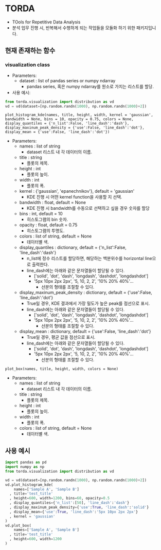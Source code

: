 # TORDA
- TOols for Repetitive Data Analysis
- 분석 업무 진행 시, 반복해서 수행하게 되는 작업들을 모듈화 하기 위한 패키지입니다.

## 현재 존재하는 함수
### visualization class
- Parameters:
    - dataset : list of pandas series or numpy ndarray
        - pandas series, 혹은 numpy ndarray를 원소로 가지는 리스트를 할당.
- 사용 예시:
```python
from torda.visualization import distribution as vd
vd = vd(dataset=[np.random.randn(1000), np.random.randn(1000)+2])
```

`plot_histogram_kde(names, title, height, width, kernel = 'gaussian', bandwidth = None, bins = 10, opacity = 0.75, colors = None, display_quantiles = {'n_list':False, 'line_dash':'dash'}, display_maxinum_peak_density = {'use':False, 'line_dash':'dot'}, display_mean = {'use':False, 'line_dash':'dot'})`
- Parameters:
    - names : list of string
        - dataset 리스트 내 각 데이터의 이름.
    - title : string
        - 플롯의 제목.
    - height : int
        - 플롯의 높이.
    - width : int
        - 플롯의 폭.
    - kernel : {'gaussian', 'epanechnikov'}, default = 'gaussian'
        - KDE 진행 시 어떤 kernel function을 사용할 지 선택.
    - bandwidth : float, default = None
        - KDE 진행 시 bandwidth를 수동으로 선택하고 싶을 경우 숫자를 할당
    - bins : int, default = 10
        - 히스토그램의 bin 숫자.
    - opacity : float, default = 0.75
        - 히스토그램의 투명도.
    - colors : list of string, default = None
        - 데이터별 색.
    - display_quantiles : dictionary, default = {'n_list':False, 'line_dash':'dash'}
        - n_list에 정수 리스트를 할당하면, 해당하는 백분위수를 horizontal line으로 출력한다.
        - line_dash에는 아래와 같은 문자열들이 할당될 수 있다.
            - ['solid', 'dot', 'dash', 'longdash', 'dashdot', 'longdashdot']
            - '5px 10px 2px 2px', '5, 10, 2, 2', '10% 20% 40%'...
                - 선분의 형태를 조절할 수 있다.
    - display_maxinum_peak_density : dictionary, default = {'use':False, 'line_dash':'dot'}
        - True일 경우, KDE 결과에서 가장 밀도가 높은 peak를 점선으로 표시.
        - line_dash에는 아래와 같은 문자열들이 할당될 수 있다.
            - ['solid', 'dot', 'dash', 'longdash', 'dashdot', 'longdashdot']
            - '5px 10px 2px 2px', '5, 10, 2, 2', '10% 20% 40%'...
                - 선분의 형태를 조절할 수 있다.
    - display_mean : dictionary, default = {'use':False, 'line_dash':'dot'}
        - True일 경우, 평균 값을 점선으로 표시.
        - line_dash에는 아래와 같은 문자열들이 할당될 수 있다.
            - ['solid', 'dot', 'dash', 'longdash', 'dashdot', 'longdashdot']
            - '5px 10px 2px 2px', '5, 10, 2, 2', '10% 20% 40%'...
                - 선분의 형태를 조절할 수 있다.

`plot_box(names, title, height, width, colors = None)`
- Parameters:
    - names : list of string
        - dataset 리스트 내 각 데이터의 이름.
    - title : string
        - 플롯의 제목.
    - height : int
        - 플롯의 높이.
    - width : int
        - 플롯의 폭.
    - colors : list of string, default = None
        - 데이터별 색.

## 사용 예시
```Python
import pandas as pd
import numpy as np
from torda.visualization import distribution as vd

vd = vd(dataset=[np.random.randn(1000), np.random.randn(1000)+2])
vd.plot_histogram_kde(
    names=['Sample A', 'Sample B']
  , title='test_title'
  , height=600, width=1200, bins=60, opacity=0.5
  , display_quantiles={'n_list':[50], 'line_dash':'dash'}
  , display_maxinum_peak_density={'use':True, 'line_dash':'solid'}
  , display_mean={'use':True, 'line_dash':'5px 10px 2px 2px'}
  , kernel = 'gaussian'
)
vd.plot_box(
    names=['Sample A', 'Sample B']
  , title='test_title'
  , height=600, width=1200
)
```
